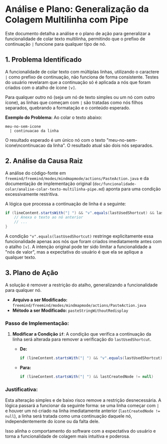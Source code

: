 # Análise e Plano: Generalização da Colagem Multilinha com Pipe

Este documento detalha a análise e o plano de ação para generalizar a funcionalidade de colar texto multilinha, permitindo que o prefixo de continuação `|` funcione para qualquer tipo de nó.

## 1. Problema Identificado

A funcionalidade de colar texto com múltiplas linhas, utilizando o caractere `|` como prefixo de continuação, não funciona de forma consistente. Testes do usuário revelaram que a continuação só é aplicada a nós que foram criados com o atalho de ícone `[v]`.

Para qualquer outro nó (seja um nó de texto simples ou um nó com outro ícone), as linhas que começam com `|` são tratadas como nós filhos separados, quebrando a formatação e o conteúdo esperado.

**Exemplo do Problema:**
Ao colar o texto abaixo:
```
meu-no-sem-icone
  | continuacao da linha
```
O resultado esperado é um único nó com o texto "meu-no-sem-icone\ncontinuacao da linha". O resultado atual são dois nós separados.

## 2. Análise da Causa Raiz

A análise do código-fonte em `freemind/freemind/modes/mindmapmode/actions/PasteAction.java` e da documentação de implementação original (`doc/funcionalidade-colar/analise-colar-texto-multilinha-pipe.md`) aponta para uma condição excessivamente restritiva.

A lógica que processa a continuação de linha é a seguinte:
```java
if (lineContent.startsWith("| ") && "v".equals(lastUsedShortcut) && lastCreatedNode != null) {
    // Anexa o texto ao nó anterior
    // ...
}
```
A condição `"v".equals(lastUsedShortcut)` restringe explicitamente essa funcionalidade apenas aos nós que foram criados imediatamente antes com o atalho `[v]`. A intenção original pode ter sido limitar a funcionalidade a "nós de valor", mas a expectativa do usuário é que ela se aplique a qualquer texto.

## 3. Plano de Ação

A solução é remover a restrição do atalho, generalizando a funcionalidade para qualquer nó.

-   **Arquivo a ser Modificado:** `freemind/freemind/modes/mindmapmode/actions/PasteAction.java`
-   **Método a ser Modificado:** `pasteStringWithoutRedisplay`

### Passo de Implementação:

1.  **Modificar a Condição `if`**: A condição que verifica a continuação da linha será alterada para remover a verificação do `lastUsedShortcut`.

    -   **De:**
        ```java
        if (lineContent.startsWith("| ") && "v".equals(lastUsedShortcut) && lastCreatedNode != null)
        ```
    -   **Para:**
        ```java
        if (lineContent.startsWith("| ") && lastCreatedNode != null)
        ```

### Justificativa:

Esta alteração simples e de baixo risco remove a restrição desnecessária. A lógica passará a funcionar da seguinte forma: se uma linha começar com `| ` e houver um nó criado na linha imediatamente anterior (`lastCreatedNode != null`), a linha será tratada como uma continuação daquele nó, independentemente do ícone ou da falta dele.

Isso alinha o comportamento do software com a expectativa do usuário e torna a funcionalidade de colagem mais intuitiva e poderosa.
